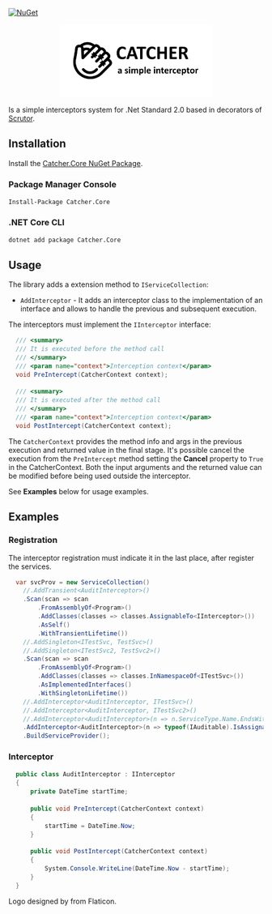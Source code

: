 [![NuGet](https://img.shields.io/nuget/v/Catcher.Core.svg)](https://www.nuget.org/packages/Catcher.Core)
<p align="center" markdown="1">
  <img src="https://raw.githubusercontent.com/codellion/catcher/master/logo.png" width="300">  
</p>

Is a simple interceptors system for .Net Standard 2.0 based in decorators of [Scrutor](https://github.com/khellang/Scrutor).

## Installation

Install the [Catcher.Core NuGet Package](https://www.nuget.org/packages/Catcher.Core).

### Package Manager Console

```
Install-Package Catcher.Core
```

### .NET Core CLI

```
dotnet add package Catcher.Core
```

## Usage

The library adds a extension method to `IServiceCollection`:

* `AddInterceptor` - It adds an interceptor class to the implementation of an interface and allows to handle the previous and subsequent execution.

The interceptors must implement the `IInterceptor` interface:

```csharp
  /// <summary>
  /// It is executed before the method call
  /// </summary>
  /// <param name="context">Interception context</param>
  void PreIntercept(CatcherContext context);

  /// <summary>
  /// It is executed after the method call
  /// </summary>
  /// <param name="context">Interception context</param>
  void PostIntercept(CatcherContext context);
```

The `CatcherContext` provides the method info and args in the previous execution and returned value in the final stage. It's possible cancel the execution from the `PreIntercept` method setting the **Cancel** property to `True` in the CatcherContext. Both the input arguments and the returned value can be modified before being used outside the interceptor.

See **Examples** below for usage examples.

## Examples

### Registration

The interceptor registration must indicate it in the last place, after register the services.

```csharp
  var svcProv = new ServiceCollection()
    //.AddTransient<AuditInterceptor>()
    .Scan(scan => scan
        .FromAssemblyOf<Program>()
        .AddClasses(classes => classes.AssignableTo<IInterceptor>())
        .AsSelf()
        .WithTransientLifetime())
    //.AddSingleton<ITestSvc, TestSvc>()
    //.AddSingleton<ITestSvc2, TestSvc2>()
    .Scan(scan => scan
        .FromAssemblyOf<Program>()
        .AddClasses(classes => classes.InNamespaceOf<ITestSvc>())
        .AsImplementedInterfaces()
        .WithSingletonLifetime())                
    //.AddInterceptor<AuditInterceptor, ITestSvc>()
    //.AddInterceptor<AuditInterceptor, ITestSvc2>()
    //.AddInterceptor<AuditInterceptor>(n => n.ServiceType.Name.EndsWith("Svc"))
    .AddInterceptor<AuditInterceptor>(n => typeof(IAuditable).IsAssignableFrom(n.ImplementationType))
    .BuildServiceProvider();
```

### Interceptor
```csharp
  public class AuditInterceptor : IInterceptor
  {
      private DateTime startTime;

      public void PreIntercept(CatcherContext context)
      {
          startTime = DateTime.Now;
      }

      public void PostIntercept(CatcherContext context)
      {
          System.Console.WriteLine(DateTime.Now - startTime);
      }
  }
```

Logo designed by from Flaticon.
